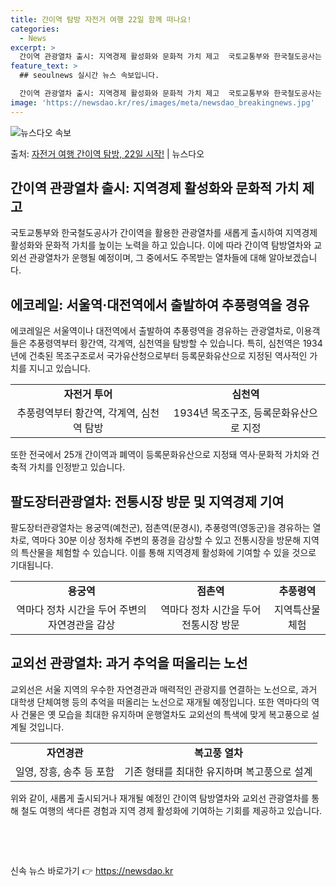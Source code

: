 ```yaml
---
title: 간이역 탐방 자전거 여행 22일 함께 떠나요!
categories:
  - News
excerpt: >
  간이역 관광열차 출시: 지역경제 활성화와 문화적 가치 제고  국토교통부와 한국철도공사는 지역경제 활성화와 철…
feature_text: >
  ## seoulnews 실시간 뉴스 속보입니다.

  간이역 관광열차 출시: 지역경제 활성화와 문화적 가치 제고  국토교통부와 한국철도공사는 지역경제 활성화와 철…
image: 'https://newsdao.kr/res/images/meta/newsdao_breakingnews.jpg'
---
```


![뉴스다오 속보](https://newsdao.kr/res/images/meta/newsdao_breakingnews.jpg)

<p>출처: <a href="https://newsdao.kr/4335" rel="dofollow">자전거 여행 간이역 탐방, 22일 시작!</a> | 뉴스다오</p>

<h2 data-ke-size="size26">간이역 관광열차 출시: 지역경제 활성화와 문화적 가치 제고</h2>
<p data-ke-size="size16">국토교통부와 한국철도공사가 간이역을 활용한 관광열차를 새롭게 출시하여 지역경제 활성화와 문화적 가치를 높이는 노력을 하고 있습니다. 이에 따라 간이역 탐방열차와 교외선 관광열차가 운행될 예정이며, 그 중에서도 주목받는 열차들에 대해 알아보겠습니다.</p>

<h2 data-ke-size="size24">에코레일: 서울역·대전역에서 출발하여 추풍령역을 경유</h2>
<p data-ke-size="size16">에코레일은 서울역이나 대전역에서 출발하여 추풍령역을 경유하는 관광열차로, 이용객들은 추풍령역부터 황간역, 각계역, 심천역을 탐방할 수 있습니다. 특히, 심천역은 1934년에 건축된 목조구조로서 국가유산청으로부터 등록문화유산으로 지정된 역사적인 가치를 지니고 있습니다.</p>
<table>
	<tr>
		<td style="text-align: center; height: 17px;"><b>자전거 투어</b></td>
		<td style="text-align: center; height: 17px;"><b>심천역</b></td>
	</tr>
	<tr>
		<td style="text-align: center; height: 17px;">추풍령역부터 황간역, 각계역, 심천역 탐방</td>
		<td style="text-align: center; height: 17px;">1934년 목조구조, 등록문화유산으로 지정</td>
	</tr>
</table>
<p data-ke-size="size16">또한 전국에서 25개 간이역과 폐역이 등록문화유산으로 지정돼 역사·문화적 가치와 건축적 가치를 인정받고 있습니다.</p>

<h2 data-ke-size="size24">팔도장터관광열차: 전통시장 방문 및 지역경제 기여</h2>
<p data-ke-size="size16">팔도장터관광열차는 용궁역(예천군), 점촌역(문경시), 추풍령역(영동군)을 경유하는 열차로, 역마다 30분 이상 정차해 주변의 풍경을 감상할 수 있고 전통시장을 방문해 지역의 특산물을 체험할 수 있습니다. 이를 통해 지역경제 활성화에 기여할 수 있을 것으로 기대됩니다.</p>
<table>
	<tr>
		<td style="text-align: center; height: 17px;"><b>용궁역</b></td>
		<td style="text-align: center; height: 17px;"><b>점촌역</b></td>
		<td style="text-align: center; height: 17px;"><b>추풍령역</b></td>
	</tr>
	<tr>
		<td style="text-align: center; height: 17px;">역마다 정차 시간을 두어 주변의 자연경관을 감상</td>
		<td style="text-align: center; height: 17px;">역마다 정차 시간을 두어 전통시장 방문</td>
		<td style="text-align: center; height: 17px;">지역특산물 체험</td>
	</tr>
</table>

<h2 data-ke-size="size24">교외선 관광열차: 과거 추억을 떠올리는 노선</h2>
<p data-ke-size="size16">교외선은 서울 지역의 우수한 자연경관과 매력적인 관광지를 연결하는 노선으로, 과거 대학생 단체여행 등의 추억을 떠올리는 노선으로 재개될 예정입니다. 또한 역마다의 역사 건물은 옛 모습을 최대한 유지하며 운행열차도 교외선의 특색에 맞게 복고풍으로 설계될 것입니다.</p>
<table>
	<tr>
		<td style="text-align: center; height: 17px;"><b>자연경관</b></td>
		<td style="text-align: center; height: 17px;"><b>복고풍 열차</b></td>
	</tr>
	<tr>
		<td style="text-align: center; height: 17px;">일영, 장흥, 송추 등 포함</td>
		<td style="text-align: center; height: 17px;">기존 형태를 최대한 유지하며 복고풍으로 설계</td>
	</tr>
</table>

<p data-ke-size="size16">위와 같이, 새롭게 출시되거나 재개될 예정인 간이역 탐방열차와 교외선 관광열차를 통해 철도 여행의 색다른 경험과 지역 경제 활성화에 기여하는 기회를 제공하고 있습니다.</p>
<p data-ke-size="size16">&nbsp;</p>
<p data-ke-size="size16">&nbsp;</p> 

신속 뉴스 바로가기 👉 <a href="https://newsdao.kr" rel="dofollow">https://newsdao.kr</a>


